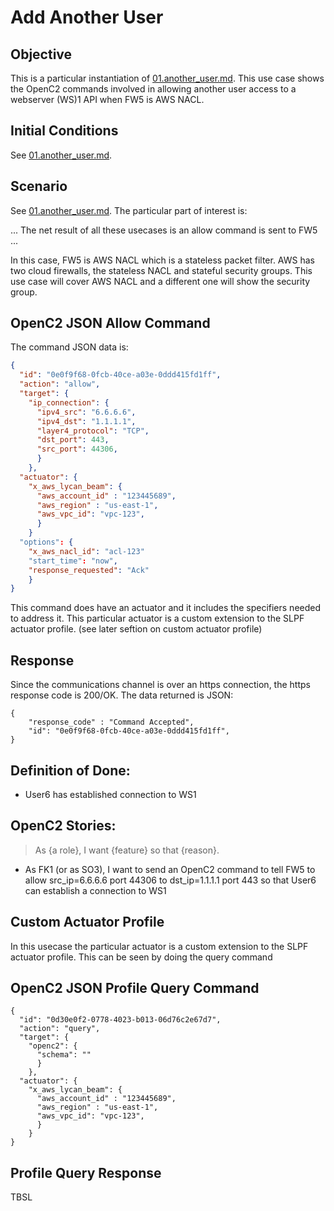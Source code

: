 # Add Another User

## Objective
This is a particular instantiation of 
[01.another_user.md](./01.another_user.md).
This use case shows the OpenC2 commands 
involved in allowing another user access to a webserver (WS)1 API
when FW5 is AWS NACL.

## Initial Conditions

See [01.another_user.md](./01.another_user.md).

## Scenario

See [01.another_user.md](./01.another_user.md).
The particular part of interest is:

... The net result of all these usecases is an allow command is sent to FW5 ...

In this case, FW5 is AWS NACL which is a stateless packet filter. 
AWS has two cloud firewalls, the stateless NACL and stateful security groups. 
This use case will cover AWS NACL and a different 
one will show the security group.

## OpenC2 JSON Allow Command
The command JSON data is:

```json
{
  "id": "0e0f9f68-0fcb-40ce-a03e-0ddd415fd1ff",
  "action": "allow",
  "target": {
    "ip_connection": {
      "ipv4_src": "6.6.6.6", 
      "ipv4_dst": "1.1.1.1", 
      "layer4_protocol": "TCP", 
      "dst_port": 443,
      "src_port": 44306,
      }
    },
  "actuator": {
    "x_aws_lycan_beam": {
      "aws_account_id" : "123445689", 
      "aws_region" : "us-east-1",
      "aws_vpc_id": "vpc-123",
      }
    }
  "options": {
    "x_aws_nacl_id": "acl-123"
    "start_time": "now",
    "response_requested": "Ack"
    }
}
```

This command does have an actuator and it includes the 
specifiers needed to address it.
This particular actuator is a custom extension to the SLPF actuator profile.
(see later seftion on custom actuator profile)

## Response
Since the communications channel is over an https connection,
the https response code is 200/OK.
The data returned is JSON:
```
{
    "response_code" : "Command Accepted",
    "id": "0e0f9f68-0fcb-40ce-a03e-0ddd415fd1ff",
}
```

## Definition of Done:
  * User6 has established connection to WS1

## OpenC2 Stories:
> As {a role}, I want {feature} so that {reason}.
  * As FK1 (or as SO3), I want to send an OpenC2 command to tell FW5 to allow src_ip=6.6.6.6 port 44306 to dst_ip=1.1.1.1 port 443 so that User6 can establish a connection to WS1

## Custom Actuator Profile
In this usecase the particular actuator is a custom extension 
to the SLPF actuator profile.
This can be seen by doing the query command

## OpenC2 JSON Profile Query Command
```
{
  "id": "0d30e0f2-0778-4023-b013-06d76c2e67d7",
  "action": "query",
  "target": {
    "openc2": {
      "schema": ""
      }
    },
  "actuator": {
    "x_aws_lycan_beam": {
      "aws_account_id" : "123445689", 
      "aws_region" : "us-east-1",
      "aws_vpc_id": "vpc-123",
      }
    }
}
```

## Profile Query Response
TBSL
